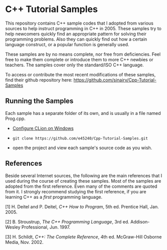 # C++ Tutorial Samples

This repository contains C++ sample codes that I adopted from various sources to help instruct programming in C++ in 2005. These samples try to help newcomers quickly find an appropriate pattern for solving their programming problems. Also they can quickly find out how a certain language construct, or a popular function is generally used.

These samples are by no means complete, nor free from deficiencies. Feel free to make them complete or introduce them to more C++ newbies or teachers. The samples cover only the standard/ISO C++ language.

To access or contribute the most recent modifications of these samples, find their github repository here: <https://github.com/sinairv/Cpp-Tutorial-Samples> 

## Running the Samples

Each sample has a separate folder of its own, and is usually in a file named Prog.cpp.

- [Configure CLion on Windows](https://www.jetbrains.com/help/clion/quick-tutorial-on-configuring-clion-on-windows.html)

- `git clone https://github.com/e45240/Cpp-Tutorial-Samples.git`

- open the project and view each sample's source code as you wish.

## References

Beside several Internet sources, the following are the main references that I used during the course of creating these samples. Most of the samples are adopted from the first reference. Even many of the comments are quoted from it. I strongly recommend studying the first reference, if you are learning C++ as a *first* programming language.

[1] H. Deitel and P. Deitel, *C++ How to Program*, 5th ed. Prentice Hall, Jan. 2005.

[2] B. Stroustrup, *The C++ Programming Language*, 3rd ed. Addison-Wesley Professional, Jun. 1997.

[3] H. Schildt, *C++: The Complete Reference*, 4th ed. McGraw-Hill Osborne Media, Nov. 2002.

